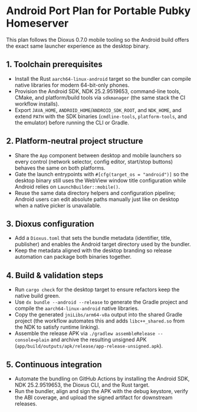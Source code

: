 # Android Port Plan for Portable Pubky Homeserver

This plan follows the Dioxus 0.7.0 mobile tooling so the Android build offers the exact same launcher experience as the desktop binary.

## 1. Toolchain prerequisites
- Install the Rust `aarch64-linux-android` target so the bundler can compile native libraries for modern 64-bit-only phones.
- Provision the Android SDK, NDK 25.2.9519653, command-line tools, CMake, and platform/build tools via `sdkmanager` (the same stack the CI workflow installs).
- Export `JAVA_HOME`, `ANDROID_HOME`/`ANDROID_SDK_ROOT`, and `NDK_HOME`, and extend `PATH` with the SDK binaries (`cmdline-tools`, `platform-tools`, and the emulator) before running the CLI or Gradle.

## 2. Platform-neutral project structure
- Share the `App` component between desktop and mobile launchers so every control (network selector, config editor, start/stop buttons) behaves the same on both platforms.
- Gate the launch entrypoints with `#[cfg(target_os = "android")]` so the desktop binary still uses the WebView window title configuration while Android relies on `LaunchBuilder::mobile()`.
- Reuse the same data directory helpers and configuration pipeline; Android users can edit absolute paths manually just like on desktop when a native picker is unavailable.

## 3. Dioxus configuration
- Add a `Dioxus.toml` that sets the bundle metadata (identifier, title, publisher) and enables the Android target directory used by the bundler.
- Keep the metadata aligned with the desktop branding so release automation can package both binaries together.

## 4. Build & validation steps
- Run `cargo check` for the desktop target to ensure refactors keep the native build green.
- Use `dx bundle --android --release` to generate the Gradle project and compile the `aarch64-linux-android` native libraries.
- Copy the generated `jniLibs/arm64-v8a` output into the shared Gradle project (the workflow automates this and adds `libc++_shared.so` from the NDK to satisfy runtime linking).
- Assemble the release APK via `./gradlew assembleRelease --console=plain` and archive the resulting unsigned APK (`app/build/outputs/apk/release/app-release-unsigned.apk`).

## 5. Continuous integration
- Automate the bundling on GitHub Actions by installing the Android SDK, NDK 25.2.9519653, the Dioxus CLI, and the Rust target.
- Run the bundler, align and sign the APK with the debug keystore, verify the ABI coverage, and upload the signed artifact for downstream releases.
